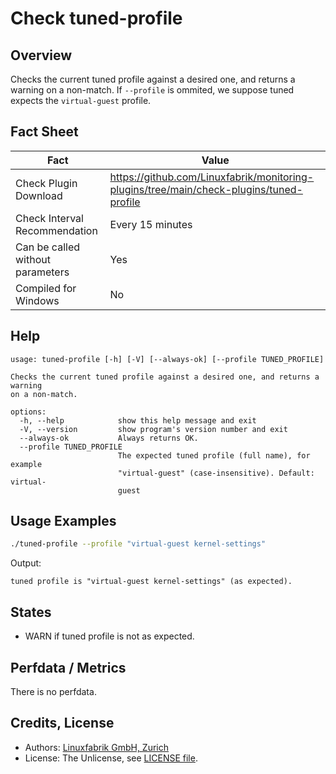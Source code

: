 # Check tuned-profile

## Overview

Checks the current tuned profile against a desired one, and returns a warning on a non-match. If `--profile` is ommited, we suppose tuned expects the `virtual-guest` profile.


## Fact Sheet

| Fact | Value |
|----|----|
| Check Plugin Download                 | <https://github.com/Linuxfabrik/monitoring-plugins/tree/main/check-plugins/tuned-profile> |
| Check Interval Recommendation         | Every 15 minutes |
| Can be called without parameters      | Yes |
| Compiled for Windows                  | No |


## Help

```text
usage: tuned-profile [-h] [-V] [--always-ok] [--profile TUNED_PROFILE]

Checks the current tuned profile against a desired one, and returns a warning
on a non-match.

options:
  -h, --help            show this help message and exit
  -V, --version         show program's version number and exit
  --always-ok           Always returns OK.
  --profile TUNED_PROFILE
                        The expected tuned profile (full name), for example
                        "virtual-guest" (case-insensitive). Default: virtual-
                        guest
```


## Usage Examples

```bash
./tuned-profile --profile "virtual-guest kernel-settings"
```

Output:

```text
tuned profile is "virtual-guest kernel-settings" (as expected).
```


## States

* WARN if tuned profile is not as expected.


## Perfdata / Metrics

There is no perfdata.


## Credits, License

* Authors: [Linuxfabrik GmbH, Zurich](https://www.linuxfabrik.ch)
* License: The Unlicense, see [LICENSE file](https://unlicense.org/).
